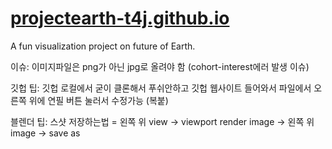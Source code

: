 # <a href="https://projectearth-t4j.github.io">projectearth-t4j.github.io</a>
A fun visualization project on future of Earth.


이슈:
이미지파일은 png가 아닌 jpg로 올려야 함 (cohort-interest에러 발생 이슈)

깃헙 팁:
깃헙 로컬에서 굳이 클론해서 푸쉬안하고 깃헙 웹사이트 들어와서 파일에서 오른쪽 위에 연필 버튼 눌러서 수정가능 (복붙)

블렌더 팁:
스샷 저장하는법 = 왼쪽 위 view -> viewport render image -> 왼쪽 위 image -> save as 
